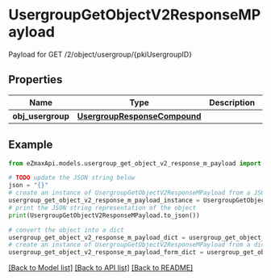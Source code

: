 # UsergroupGetObjectV2ResponseMPayload

Payload for GET /2/object/usergroup/{pkiUsergroupID}

## Properties

Name | Type | Description | Notes
------------ | ------------- | ------------- | -------------
**obj_usergroup** | [**UsergroupResponseCompound**](UsergroupResponseCompound.md) |  | 

## Example

```python
from eZmaxApi.models.usergroup_get_object_v2_response_m_payload import UsergroupGetObjectV2ResponseMPayload

# TODO update the JSON string below
json = "{}"
# create an instance of UsergroupGetObjectV2ResponseMPayload from a JSON string
usergroup_get_object_v2_response_m_payload_instance = UsergroupGetObjectV2ResponseMPayload.from_json(json)
# print the JSON string representation of the object
print(UsergroupGetObjectV2ResponseMPayload.to_json())

# convert the object into a dict
usergroup_get_object_v2_response_m_payload_dict = usergroup_get_object_v2_response_m_payload_instance.to_dict()
# create an instance of UsergroupGetObjectV2ResponseMPayload from a dict
usergroup_get_object_v2_response_m_payload_form_dict = usergroup_get_object_v2_response_m_payload.from_dict(usergroup_get_object_v2_response_m_payload_dict)
```
[[Back to Model list]](../README.md#documentation-for-models) [[Back to API list]](../README.md#documentation-for-api-endpoints) [[Back to README]](../README.md)


